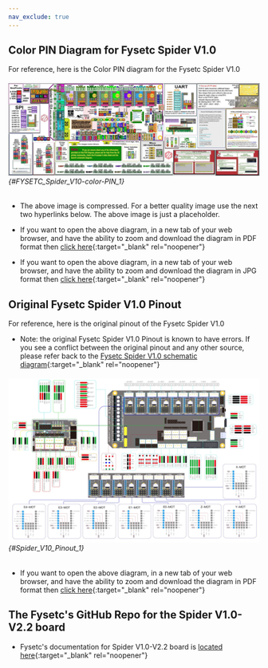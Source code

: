 ```yaml
---
nav_exclude: true
---
```

## Color PIN Diagram for Fysetc Spider V1.0

For reference, here is the Color PIN diagram for the Fysetc Spider V1.0

###### ![](./images/FYSETC_Spider_V1.0_Color_PIN_compressed.jpg) {#FYSETC_Spider_V10-color-PIN_1}

* The above image is compressed. For a better quality image use the next two hyperlinks below. The above image is just a placeholder.

* If you want to open the above diagram, in a new tab of your web browser, and have the ability to zoom and download the diagram in PDF format then [click here](./images/FYSETC_Spider_V1.0_V1.1_V2.0_Color_PIN_diagram_300.pdf){:target="_blank" rel="noopener"}

* If you want to open the above diagram, in a new tab of your web browser, and have the ability to zoom and download the diagram in JPG format then [click here](./images/FYSETC_Spider_V1.0_V1.1_V2.0_Color_PIN_diagram_300.jpg){:target="_blank" rel="noopener"}

## Original Fysetc Spider V1.0 Pinout

For reference, here is the original pinout of the Fysetc Spider V1.0

* Note: the original Fysetc Spider V1.0 Pinout is known to have errors. If you see a conflict between the original pinout and any other source, please refer back to the [Fysetc Spider V1.0 schematic diagram](<./images/Spider V1.0C SCH.pdf>){:target="_blank" rel="noopener"}

###### ![](./images/Spider_V1.0_Pinout.jpg) {#Spider_V10_Pinout_1}

* If you want to open the above diagram, in a new tab of your web browser, and have the ability to zoom and download the diagram in PDF format then [click here](<./images/Spider_V1.0_Pinout.pdf>){:target="_blank" rel="noopener"}

## The Fysetc's GitHub Repo for the Spider V1.0-V2.2 board

* Fysetc's documentation for Spider V1.0-V2.2 board is [located here](https://github.com/FYSETC/FYSETC-SPIDER){:target="_blank" rel="noopener"}
